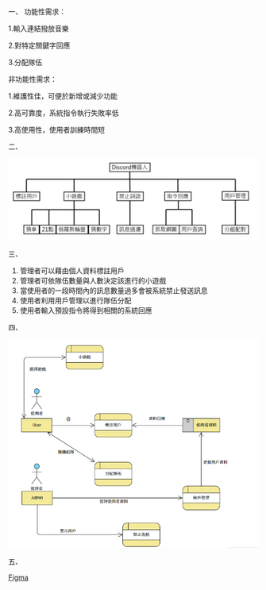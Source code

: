 
一、
功能性需求：

1.輸入連結撥放音樂

2.對特定關鍵字回應

3.分配隊伍

非功能性需求：

1.維護性佳，可便於新增或減少功能

2.高可靠度，系統指令執行失敗率低

3.高使用性，使用者訓練時間短

二、

![image](FDD.PNG)



三、
1. 管理者可以藉由個人資料標註用戶
2. 管理者可依隊伍數量與人數決定該進行的小遊戲
3. 當使用者的一段時間內的訊息數量過多會被系統禁止發送訊息
4. 使用者利用用戶管理以進行隊伍分配
5. 使用者輸入預設指令將得到相關的系統回應

四、

![image](usecase.png)

五、

[Figma](https://www.figma.com/file/7ouNBdzTyTabC7607W8j0c/%F0%9F%91%BE-Discord-(Community)?node-id=0%3A1)
